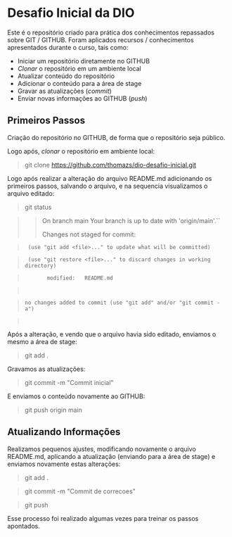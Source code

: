 # Desafio Inicial da DIO

Este é o repositório criado para prática dos conhecimentos repassados sobre GIT / GITHUB. Foram aplicados recursos / conhecimentos apresentados durante o curso, tais como:

- Iniciar um repositório diretamente no GITHUB
- *Clonar* o repositório em um ambiente local
- Atualizar conteúdo do repositório
- Adicionar o conteúdo para a área de stage
- Gravar as atualizações (*commit*)
- Enviar novas informações ao GITHUB (*push*)


## Primeiros Passos

Criação do repositório no GITHUB, de forma que o repositório seja público.

Logo após, *clonar* o repositório em ambiente local:
> git clone https://github.com/thomazs/dio-desafio-inicial.git

Logo após realizar a alteração do arquivo README.md adicionando os primeiros passos, salvando o arquivo, e na sequencia visualizamos o arquivo editado:
> git status

> > On branch main
> > Your branch is up to date with 'origin/main'.``
> > 
> > Changes not staged for commit:

> `  (use "git add <file>..." to update what will be committed) `

> `  (use "git restore <file>..." to discard changes in working directory) `

> `        modified:   README.md `

> ` `

> `no changes added to commit (use "git add" and/or "git commit -a")`

> ` `


Após a alteração, e vendo que o arquivo havia sido editado, enviamos o mesmo a área de stage:
> git add . 


Gravamos as atualizações:
> git commit -m "Commit inicial"


E enviamos o conteúdo novamente ao GITHUB:
> git push origin main


## Atualizando Informações

Realizamos pequenos ajustes, modificando novamente o arquivo README.md, aplicando a atualização (enviando para a área de stage) e enviamos novamente estas alterações:
> git add .

> git commit -m "Commit de correcoes"

> git push 

Esse processo foi realizado algumas vezes para treinar os passos apontados. 
